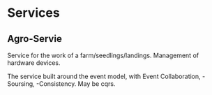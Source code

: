 # Services

## Agro-Servie

Service for the work of a farm/seedlings/landings. Management of hardware devices.

The service built around the event model, with Event Collaboration, -Soursing, -Consistency. May be cqrs.
